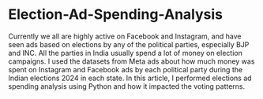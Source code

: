 # Election-Ad-Spending-Analysis

Currently we all are highly active on Facebook and Instagram, and have seen ads
based on elections by any of the political parties, especially BJP and INC. All the
parties in India usually spend a lot of money on election campaigns. I used the
datasets from Meta ads about how much money was spent on Instagram and
Facebook ads by each political party during the Indian elections 2024 in each state.
In this article, I performed elections ad spending analysis using Python and how it
impacted the voting patterns.
